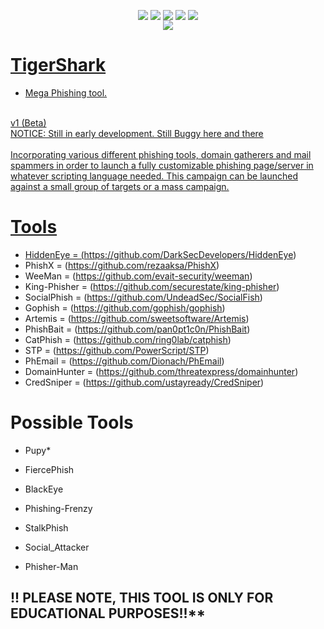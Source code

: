 <p align="center">
 <img src="https://github.com/s1l3n7h0s7/Private/blob/master/Photos/tigershark-beta.png" alt="" />
</p>

<p align="center">
 <a href="#"><img align="center" src="https://img.shields.io/github/issues/s1l3n7h0s7/TigerShark" /></a> 
 <a href="#"><img align="center" src="https://img.shields.io/github/forks/s1l3n7h0s7/TigerShark" /></a>
 <a href="#"><img align="center" src="https://img.shields.io/github/stars/s1l3n7h0s7/TigerShark" /></a>
 <a href="#"><img align="center" src="https://img.shields.io/badge/Build-Beta-orange"/></a>
 <a href="#"><img align="center" src="https://img.shields.io/badge/Version-1-yellow"/></a>
 <br>
  <a href="#"><img align="center" src="https://img.shields.io/badge/Author-s1l3nt78-yellowgreen"</a>
</p>


# TigerShark
- Mega Phishing tool.
<br>
v1 (Beta)
<br>
NOTICE: Still in early development. Still Buggy here and there
<br>
<br>
Incorporating various different phishing tools, domain gatherers and mail spammers in order to launch a fully customizable phishing page/server in
whatever scripting language needed.
This campaign can be launched against a small group of targets or a mass campaign.

# Tools
- HiddenEye = (https://github.com/DarkSecDevelopers/HiddenEye)
- PhishX = (https://github.com/rezaaksa/PhishX)
- WeeMan = (https://github.com/evait-security/weeman)
- King-Phisher = (https://github.com/securestate/king-phisher)
- SocialPhish = (https://github.com/UndeadSec/SocialFish)
- Gophish = (https://github.com/gophish/gophish)
- Artemis = (https://github.com/sweetsoftware/Artemis)
- PhishBait = (https://github.com/pan0pt1c0n/PhishBait)
- CatPhish = (https://github.com/ring0lab/catphish)
- STP = (https://github.com/PowerScript/STP)
- PhEmail = (https://github.com/Dionach/PhEmail)
- DomainHunter = (https://github.com/threatexpress/domainhunter)
- CredSniper = (https://github.com/ustayready/CredSniper)

# Possible Tools
- Pupy*



- FiercePhish
- BlackEye
- Phishing-Frenzy
- StalkPhish
- Social_Attacker
- Phisher-Man


## !! PLEASE NOTE, THIS TOOL IS ONLY FOR EDUCATIONAL PURPOSES!!**
